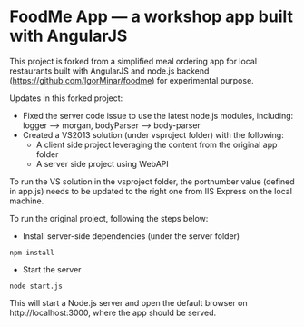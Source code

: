 # FoodMe App — a workshop app built with AngularJS

This project is forked from a simplified meal ordering app for local restaurants built with AngularJS
and node.js backend (https://github.com/IgorMinar/foodme) for experimental purpose.

Updates in this forked project:

* Fixed the server code issue to use the latest node.js modules, including: logger —>
morgan, bodyParser —> body-parser
* Created a VS2013 solution (under vsproject folder) with the following:
  * A client side project leveraging the content from the original app folder
  * A server side project using WebAPI

To run the VS solution in the vsproject folder, the portnumber value (defined in app.js) needs to be updated to the right one from IIS Express on the local machine.

To run the original project, following the steps below:
* Install server-side dependencies (under the server folder)
```
npm install
```
* Start the server
```
node start.js
```
 This will start a Node.js server and open the default browser on http://localhost:3000, where the app should be served. 
